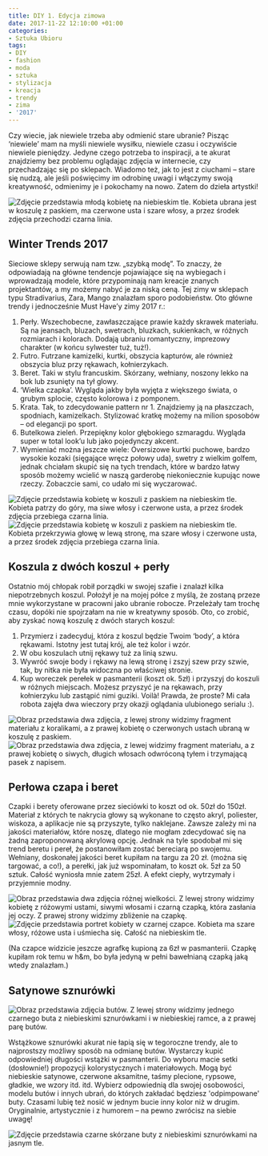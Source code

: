 ```yaml
---
title: DIY 1. Edycja zimowa
date: 2017-11-22 12:10:00 +01:00
categories:
- Sztuka Ubioru
tags:
- DIY
- fashion
- moda
- sztuka
- stylizacja
- kreacja
- trendy
- zima
- '2017'
---
```


<olela-narrative>
Czy wiecie, jak niewiele trzeba aby odmienić stare ubranie? Pisząc ‘niewiele’ mam na myśli niewiele wysiłku, niewiele czasu i oczywiście niewiele pieniędzy. Jedyne czego potrzeba to inspiracji, a te akurat znajdziemy bez problemu oglądając zdjęcia w internecie, czy przechadzając się po sklepach. Wiadomo też, jak to jest z ciuchami – stare się nudzą, ale jeśli poświęcimy im odrobinę uwagi i włączymy swoją kreatywność, odmienimy je i pokochamy na nowo. Zatem do dzieła artystki!
</olela-narrative>

![Zdjęcie przedstawia młodą kobietę na niebieskim tle. Kobieta ubrana jest w koszulę z paskiem, ma czerwone usta i szare włosy, a przez środek zdjęcia przechodzi czarna linia.](https://ello-direct-uploads.s3.amazonaws.com/uploads/f1be1d0e-8b70-454f-be77-72c5831c97e0/ello-8ee042b5-0e7f-4c70-b90a-5c2de358430e.jpeg)

## Winter Trends 2017

Sieciowe sklepy serwują nam tzw. „szybką modę”. To znaczy, że odpowiadają na główne tendencje pojawiające się na wybiegach i wprowadzają modele, które przypominają nam kreacje znanych projektantów, a my możemy nabyć je za niską ceną. Tej zimy w sklepach typu Stradivarius, Zara, Mango znalazłam sporo podobieństw. Oto główne trendy i jednocześnie Must Have’y zimy 2017 r.:

1. Perły. Wszechobecne, zawłaszczające prawie każdy skrawek materiału. Są na jeansach, bluzach, swetrach, bluzkach, sukienkach, w różnych rozmiarach i kolorach. Dodają ubraniu romantyczny, imprezowy charakter (w końcu sylwester tuż, tuż!).
2. Futro. Futrzane kamizelki, kurtki, obszycia kapturów, ale również obszycia bluz przy rękawach, kołnierzykach.
3. Beret. Taki w stylu francuskim. Skórzany, wełniany, noszony lekko na bok lub zsunięty na tył glowy.
4. ‘Wielka czapka’. Wygląda jakby była wyjęta z większego świata, o grubym splocie, często kolorowa i z pomponem.
5. Krata. Tak, to zdecydowanie pattern nr 1. Znajdziemy ją na płaszczach, spodniach, kamizelkach. Stylizować kratkę możemy na milion sposobów – od elegancji po sport.
6. Butelkowa zieleń. Przepiękny kolor głębokiego szmaragdu. Wygląda super w total look’u lub jako pojedynczy akcent. 
7. Wymieniać można jeszcze wiele: Oversizowe kurtki puchowe, bardzo wysokie kozaki (sięgające wręcz połowy uda), swetry z wielkim golfem, jednak chciałam skupić się na tych trendach, które w bardzo łatwy sposób możemy wcielić w naszą garderobę niekoniecznie kupując nowe rzeczy. Zobaczcie sami, co udało mi się wyczarować.

![Zdjęcie przedstawia kobietę w koszuli z paskiem na niebieskim tle. Kobieta patrzy do góry, ma siwe włosy i czerwone usta, a przez środek zdjęcia przebiega czarna linia.](https://assets0.ello.co/uploads/asset/attachment/6573107/ello-optimized-c2a4b0f9.jpg)
![Zdjęcie przedstawia kobietę w koszuli z paskiem na niebieskim tle. Kobieta przekrzywia głowę w lewą stronę, ma szare włosy i czerwone usta, a przez środek zdjęcia przebiega czarna linia.](https://assets0.ello.co/uploads/asset/attachment/6573109/ello-optimized-60b8b9ad.jpg)

## Koszula z dwóch koszul + perły 

Ostatnio mój chłopak robił porządki w swojej szafie i znalazł kilka niepotrzebnych koszul. Położył je na mojej półce z myślą, że zostaną przeze mnie wykorzystane w pracowni jako ubranie robocze. Przeleżały tam trochę czasu, dopóki nie spojrzałam na nie w kreatywny sposób. Oto, co zrobić, aby zyskać nową koszulę z dwóch starych koszul:
1. Przymierz i zadecyduj, która z koszul będzie Twoim ‘body’, a która rękawami. Istotny jest tutaj krój, ale też kolor i wzór.
2. W obu koszulach utnij rękawy tuż za linią szwu.
3. Wywróć swoje body i rękawy na lewą stronę i zszyj szew przy szwie, tak, by nitka nie była widoczna po właściwej stronie.
4. Kup woreczek perełek w pasmanterii (koszt ok. 5zł) i przyszyj do koszuli w różnych miejscach. Możesz przyszyć je na rękawach, przy kołnierzyku lub zastąpić nimi guziki.
Voilà! Prawda, że proste? Mi cała robota zajęła dwa wieczory przy okazji oglądania ulubionego serialu :).

![Obraz przedstawia dwa zdjęcia, z lewej strony widzimy fragment materiału z koralikami, a z prawej kobietę o czerwonych ustach ubraną w koszulę z paskiem.](https://assets0.ello.co/uploads/asset/attachment/6573330/ello-optimized-a4f6ddd7.jpg)
![Obraz przedstawia dwa zdjęcia, z lewej widzimy fragment materiału, a z prawej kobietę o siwych, długich włosach odwróconą tyłem i trzymającą pasek z napisem.](https://assets1.ello.co/uploads/asset/attachment/6573331/ello-optimized-ba4ef117.jpg)

## Perłowa czapa i beret

Czapki i berety oferowane przez sieciówki to koszt od ok. 50zł do 150zł. Materiał z których te nakrycia głowy są wykonane to często akryl, poliester, wiskoza, a aplikacje nie są przyszyte, tylko naklejane. Zawsze zależy mi na jakości materiałów, które noszę, dlatego nie mogłam zdecydować się na żadną zaproponowaną akrylową opcję. Jednak na tyle spodobał mi się trend beretu i pereł, że postanowiłam zostać bereciarą po swojemu. Wełniany, doskonałej jakości beret kupiłam na targu za 20 zł. (można się targować, a co!), a perełki, jak już wspominałam, to koszt ok. 5zł za 50 sztuk. Całość wyniosła mnie zatem 25zł. A efekt ciepły, wytrzymały i przyjemnie modny.

![Obraz przedstawia dwa zdjęcia różnej wielkości. Z lewej strony widzimy kobietę z różowymi ustami, siwymi włosami i czarną czapką, która zasłania jej oczy. Z prawej strony widzimy zbliżenie na czapkę.](https://assets0.ello.co/uploads/asset/attachment/6573112/ello-optimized-a662d1a3.jpg)
![Zdjęcie przedstawia portret kobiety w czarnej czapce. Kobieta ma szare włosy, różowe usta i uśmiecha się. Całość na niebieskim tle.](https://assets1.ello.co/uploads/asset/attachment/6573116/ello-optimized-8d89fded.jpg)

(Na czapce widzicie jeszcze agrafkę kupioną za 6zł w pasmanterii. Czapkę kupiłam rok temu w h&m, bo była jedyną w pełni bawełnianą czapką jaką wtedy znalazłam.)

## Satynowe sznurówki

![Obraz przedstawia zdjęcia butów. Z lewej strony widzimy jednego czarnego buta z niebieskimi sznurówkami i w niebieskiej ramce, a z prawej parę butów.](https://assets2.ello.co/uploads/asset/attachment/6573125/ello-optimized-8bb0c604.jpg)

Wstążkowe sznurówki akurat nie łapią się w tegoroczne trendy, ale to najprostszy możliwy sposób na odmianę butów. Wystarczy kupić odpowiedniej długości wstążki w pasmanterii. Do wyboru macie setki (dosłownie!) propozycji kolorystycznych i materiałowych. Mogą być niebieskie satynowe, czerwone aksamitne, taśmy plecione, rypsowe, gładkie, we wzory itd. itd. Wybierz odpowiednią dla swojej osobowości, modelu butów i innych ubrań, do których zakładać będziesz 'odpimpowane' buty. Czasami lubię też nosić w jednym bucie inny kolor niż w drugim. Oryginalnie, artystycznie i z humorem – na pewno zwrócisz na siebie uwagę!

![Zdjęcie przedstawia czarne skórzane buty z niebieskimi sznurówkami na jasnym tle.](https://assets1.ello.co/uploads/asset/attachment/6573120/ello-optimized-fdcfd45b.jpg)


